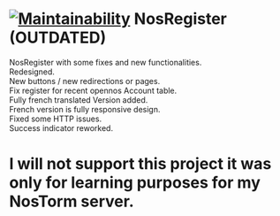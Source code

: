 [![Maintainability](https://api.codeclimate.com/v1/badges/aa754869c3db5a66ca66/maintainability)](https://codeclimate.com/github/fmohican/NosRegister/maintainability)
NosRegister (OUTDATED)
=======
NosRegister with some fixes and new functionalities.  
Redesigned.  
New buttons / new redirections or pages.  
Fix register for recent opennos Account table.    
Fully french translated Version added.  
French version is fully responsive design.  
Fixed some HTTP issues.  
Success indicator reworked.  
  
I will not support this project it was only for learning purposes for my NosTorm server.
======
